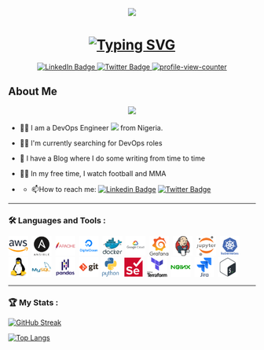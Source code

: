 <!-- ### Hi there 👋 -->
<!-- Intro Section-->
<div id="header" align="center">
  <img src="https://media.giphy.com/media/M9gbBd9nbDrOTu1Mqx/giphy.gif" width="100"/>
</div>

<h1 id="about me" align="center">
 <a href="https://git.io/typing-svg"><img src="https://readme-typing-svg.demolab.com?  font=Poppins&weight=300&size=35&duration=3000&pause=301&center=true&vCenter=true&multiline=true&width=500&height=100&lines=Hello%2C+I'm+Onitcha+Nyerhovwo;Welcome+to+my+profile" alt="Typing SVG" /></a>
</h1>

<div id="badges"  align="center">
  <a href="https://www.linkedin.com/in/nyerhovwo-onitcha">
    <img src="https://img.shields.io/badge/LinkedIn-blue?style=for-the-badge&logo=linkedin&logoColor=white" alt="LinkedIn Badge"/>
  </a>
  <a href="https://twitter.com/UnclePauly_?t=0BjJVBY9TQ33rd69BGu00A&s=09">
    <img src="https://img.shields.io/badge/Twitter-blue?style=for-the-badge&logo=twitter&logoColor=white" alt="Twitter Badge"/>
  </a>
  <a href="#">
    <img  src="https://komarev.com/ghpvc/?username=NyerhovwoOnitcha&style=for-the-badge&color=green" alt="profile-view-counter"/>
  </a>
</div>
<h2>
 About Me
</h2>

<div align="center">
 <img src="https://media.giphy.com/media/v1.Y2lkPTc5MGI3NjExMTFhOWRyMmd3a2QxZzJkdngxZ3U3bDQ2cXNxNWI5d3R6bTljbWt1dCZlcD12MV9pbnRlcm5hbF9naWZfYnlfaWQmY3Q9Zw/Y4ak9Ki2GZCbJxAnJD/giphy.gif" width="200"/>
</div>

- :technologist: I am a DevOps Engineer <img src="https://media.giphy.com/media/WUlplcMpOCEmTGBtBW/giphy.gif" width="30"> from Nigeria.
- :weight_lifting_man: I'm currently searching for DevOps roles
- :seedling: I have a Blog where I do some writing from time to time

- :lotus_position_man: In my free time, I watch football and MMA

- - :mailbox:How to reach me: [![Linkedin Badge](https://img.shields.io/badge/LinkedIn-blue?style=for-the-badge&logo=linkedin&logoColor=white)](https://www.linkedin.com/in/nyerhovwo-onitcha) [![Twitter Badge](https://img.shields.io/badge/Twitter-blue?style=for-the-badge&logo=twitter&logoColor=white)](https://twitter.com/UnclePauly_?t=0BjJVBY9TQ33rd69BGu00A&s=09)

---
### :hammer_and_wrench: Languages and Tools :
<div>
  <img src="https://github.com/devicons/devicon/blob/master/icons/amazonwebservices/amazonwebservices-original-wordmark.svg" title="AWS" alt="AWS" width="40" height="40"/>&nbsp;
  <img src="https://github.com/devicons/devicon/blob/master/icons/ansible/ansible-original-wordmark.svg" title="Ansible" alt="Ansible" width="40" height="40"/>&nbsp;
  <img src="https://github.com/devicons/devicon/blob/master/icons/apache/apache-original-wordmark.svg" title="Apache" alt="Apache" width="40" height="40"/>&nbsp;
  <img src="https://github.com/devicons/devicon/blob/master/icons/digitalocean/digitalocean-original-wordmark.svg" title="Digital Ocean" alt="Digital Ocean" width="40" height="40"/>&nbsp;
  <img src="https://github.com/devicons/devicon/blob/master/icons/docker/docker-original-wordmark.svg" title="Docker" alt="Docker" width="40" height="40"/>&nbsp;
  <img src="https://github.com/devicons/devicon/blob/master/icons/googlecloud/googlecloud-original-wordmark.svg" title="Google Cloud" alt="Google Cloud " width="40" height="40"/>&nbsp;
  <img src="https://github.com/devicons/devicon/blob/master/icons/grafana/grafana-original-wordmark.svg"  title="grafana" alt="grafana" width="40" height="40"/>&nbsp;
  <img src="https://github.com/devicons/devicon/blob/master/icons/jenkins/jenkins-original.svg" title="Jenkins" alt="Jenkins" width="40" height="40"/>&nbsp;
  <img src="https://github.com/devicons/devicon/blob/master/icons/jupyter/jupyter-original-wordmark.svg" title="Jupyter" alt="Jupyter" width="40" height="40"/>&nbsp;
  <img src="https://github.com/devicons/devicon/blob/master/icons/kubernetes/kubernetes-plain-wordmark.svg" title="Kubernetes"  alt="Kubernetes" width="40" height="40"/>&nbsp;
  <img src="https://github.com/devicons/devicon/blob/master/icons/linux/linux-original.svg" title="Linux"  alt="	Linux" width="40" height="40"/>&nbsp;
  <img src="https://github.com/devicons/devicon/blob/master/icons/mysql/mysql-original-wordmark.svg" title="MySQL" alt="MySQL" width="40" height="40"/>&nbsp;
  <img src="https://github.com/devicons/devicon/blob/master/icons/pandas/pandas-original-wordmark.svg" title="Pandas" alt="Pandas" width="40" height="40"/>&nbsp;
  <img src="https://github.com/devicons/devicon/blob/master/icons/git/git-original-wordmark.svg" title="Git" **alt="Git" width="40" height="40"/>
  <img src="https://github.com/devicons/devicon/blob/master/icons/python/python-original-wordmark.svg" title="python" alt="python" width="40" height="40"/>&nbsp;
  <img src="https://github.com/devicons/devicon/blob/master/icons/selenium/selenium-original.svg" title="selenium" alt="selenium" width="40" height="40"/>&nbsp;
  <img src="https://github.com/devicons/devicon/blob/master/icons/terraform/terraform-original-wordmark.svg" title="Terraform" alt="Terraform" width="40" height="40"/>&nbsp;
  <img src="https://github.com/devicons/devicon/blob/master/icons/nginx/nginx-original.svg" title="Nginx" alt="Nginx" width="40" height="40"/>&nbsp;
  <img src="https://github.com/devicons/devicon/blob/master/icons/jira/jira-original-wordmark.svg" title="jira" alt="jira" width="40" height="40"/>&nbsp;
  <img src="https://github.com/devicons/devicon/blob/master/icons/bash/bash-original.svg" title="bash" alt="bash" width="40" height="40"/>&nbsp;
  
</div>

---
### :trophy: My Stats :
[![GitHub Streak](http://github-readme-streak-stats.herokuapp.com?user=NyerhovwoOnitcha&theme=tokyonight-duo&hide_border=true)](https://git.io/streak-stats)

[![Top Langs](https://github-readme-stats.vercel.app/api/top-langs/?username=NyerhovwoOnitcha&layout=compact&theme=vision-friendly-dark)](https://github.com/anuraghazra/github-readme-stats)



